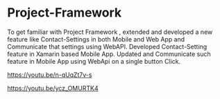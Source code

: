 # Project-Framework
To get familiar with Project Framework , extended and developed a new feature like Contact-Settings in both Mobile and Web App and Communicate that settings using WebAPI. Developed Contact-Setting feature in Xamarin based Mobile App. Updated and Communicate such feature in Mobile App using WebApi on a single button Click. 

https://youtu.be/n-qUqZt7v-s

https://youtu.be/ycz_OMURTK4
